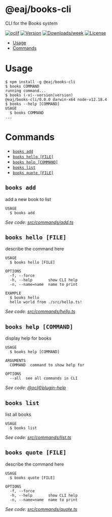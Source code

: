 @eaj/books-cli
==============

CLI for the Books system

[![oclif](https://img.shields.io/badge/cli-oclif-brightgreen.svg)](https://oclif.io)
[![Version](https://img.shields.io/npm/v/@eaj/books-cli.svg)](https://npmjs.org/package/@eaj/books-cli)
[![Downloads/week](https://img.shields.io/npm/dw/@eaj/books-cli.svg)](https://npmjs.org/package/@eaj/books-cli)
[![License](https://img.shields.io/npm/l/@eaj/books-cli.svg)](https://github.com/ErikAugust/books/blob/master/package.json)

<!-- toc -->
* [Usage](#usage)
* [Commands](#commands)
<!-- tocstop -->
# Usage
<!-- usage -->
```sh-session
$ npm install -g @eaj/books-cli
$ books COMMAND
running command...
$ books (-v|--version|version)
@eaj/books-cli/0.0.0 darwin-x64 node-v12.18.4
$ books --help [COMMAND]
USAGE
  $ books COMMAND
...
```
<!-- usagestop -->
# Commands
<!-- commands -->
* [`books add`](#books-add)
* [`books hello [FILE]`](#books-hello-file)
* [`books help [COMMAND]`](#books-help-command)
* [`books list`](#books-list)
* [`books quote [FILE]`](#books-quote-file)

## `books add`

add a new book to list

```
USAGE
  $ books add
```

_See code: [src/commands/add.ts](https://github.com/ErikAugust/books/blob/v0.0.0/src/commands/add.ts)_

## `books hello [FILE]`

describe the command here

```
USAGE
  $ books hello [FILE]

OPTIONS
  -f, --force
  -h, --help       show CLI help
  -n, --name=name  name to print

EXAMPLE
  $ books hello
  hello world from ./src/hello.ts!
```

_See code: [src/commands/hello.ts](https://github.com/ErikAugust/books/blob/v0.0.0/src/commands/hello.ts)_

## `books help [COMMAND]`

display help for books

```
USAGE
  $ books help [COMMAND]

ARGUMENTS
  COMMAND  command to show help for

OPTIONS
  --all  see all commands in CLI
```

_See code: [@oclif/plugin-help](https://github.com/oclif/plugin-help/blob/v3.2.2/src/commands/help.ts)_

## `books list`

list all books

```
USAGE
  $ books list
```

_See code: [src/commands/list.ts](https://github.com/ErikAugust/books/blob/v0.0.0/src/commands/list.ts)_

## `books quote [FILE]`

describe the command here

```
USAGE
  $ books quote [FILE]

OPTIONS
  -f, --force
  -h, --help       show CLI help
  -n, --name=name  name to print
```

_See code: [src/commands/quote.ts](https://github.com/ErikAugust/books/blob/v0.0.0/src/commands/quote.ts)_
<!-- commandsstop -->

